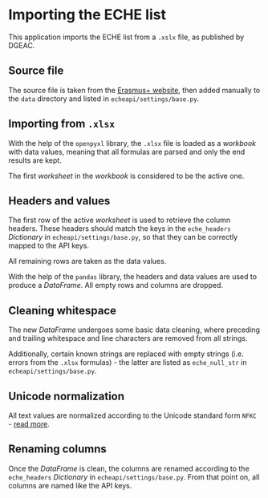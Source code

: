 # Importing the ECHE list

This application imports the ECHE list from a `.xslx` file, as published by DGEAC.

## Source file

The source file is taken from the [Erasmus+ website](https://erasmus-plus.ec.europa.eu/document/higher-education-institutions-holding-an-eche-2021-2027), then added manually to the `data` directory and listed in `echeapi/settings/base.py`.

## Importing from `.xlsx`

With the help of the `openpyxl` library, the `.xlsx` file is loaded as a _workbook_ with data values, meaning that all formulas are parsed and only the end results are kept.

The first _worksheet_ in the _workbook_ is considered to be the active one.

## Headers and values

The first row of the active _worksheet_ is used to retrieve the column headers. These headers should match the keys in the `eche_headers` _Dictionary_ in `echeapi/settings/base.py`, so that they can be correctly mapped to the API keys.

All remaining rows are taken as the data values.

With the help of the `pandas` library, the headers and data values are used to produce a _DataFrame_. All empty rows and columns are dropped.

## Cleaning whitespace

The new _DataFrame_ undergoes some basic data cleaning, where preceding and trailing whitespace and line characters are removed from all strings.

Additionally, certain known strings are replaced with empty strings (i.e. errors from the `.xlsx` formulas) - the latter are listed as `eche_null_str` in `echeapi/settings/base.py`.

## Unicode normalization

All text values are normalized according to the Unicode standard form `NFKC` - [read more](https://docs.python.org/3/library/unicodedata.html#unicodedata.normalize).

## Renaming columns

Once the _DataFrame_ is clean, the columns are renamed according to the `eche_headers` _Dictionary_ in `echeapi/settings/base.py`. From that point on, all columns are named like the API keys.
